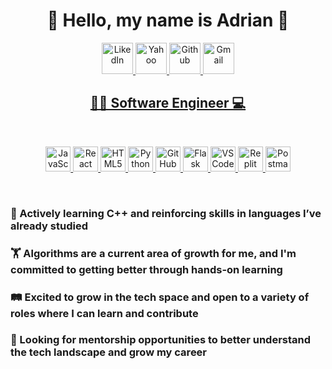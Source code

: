 <div align="center">
  <h1>👋 Hello, my name is Adrian 🙂</h1>
  <a href="www.linkedin.com/in/adrian-garza-a85a94322" target="_blank">
    <img src=https://upload.wikimedia.org/wikipedia/commons/c/ca/LinkedIn_logo_initials.png alt="LikedIn" width="50" height="50"
  </a>
  <a href="mailto:adriangarza236@yahoo.com" target="_blank">
    <img src=https://images.fastcompany.com/image/upload/wp-cms/uploads/2019/09/6-yahoos-new-logo.jpg alt="Yahoo" width="50" height="50"
  </a>
  <a href="https://github.com/adriangarza236" target="_blank">
    <img src=https://github.githubassets.com/images/modules/logos_page/GitHub-Mark.png alt="Github" width="50" height"50"
  </a>
  <a href="mailto:adriangduran236@gmail.com" target="_blank">
    <img src=https://static.dezeen.com/uploads/2020/10/gmail-google-logo-rebrand-workspace-design_dezeen_2364_sq.jpg alt="Gmail" width="50" height="50"
  </a>
  <h2>👨‍💻 Software Engineer 💻</h2>
</div>
  <br>
<p align="center">
  <a href="https://www.javascript.com/" target="_blank">
    <img src="https://media.licdn.com/dms/image/v2/D4E12AQEJvIa3f7W-_A/article-cover_image-shrink_600_2000/article-cover_image-shrink_600_2000/0/1697645331880?e=2147483647&v=beta&t=cEkEf9R9bb4fGbn6PzfK4R5Sg7Kkh2OVMJUwauQpGPI" alt="JavaScript" height="40" />
  </a>
  <a href="https://react.dev" target="_blank">
    <img src="https://images.icon-icons.com/2699/PNG/512/reactjs_logo_icon_170805.png" alt="React" height="40" />
  </a>
  <a href="https://html.com/" target="_blank">
    <img src="https://www.devopsschool.com/blog/wp-content/uploads/2022/03/html.jpg" alt="HTML5" height="40" />
  </a>
  <a href="https://www.python.org/" target="_blank">
    <img src="https://1000logos.net/wp-content/uploads/2020/08/Python-Logo.jpg" alt="Python" height="40" />
  </a>
  <a href="https://github.com/" target="_blank">
    <img src="https://pngimg.com/uploads/github/github_PNG25.png" alt="GitHub" height="40" />
  </a>
  <a href="https://flask.palletsprojects.com/en/stable/" target="_blank">
    <img src="https://upload.wikimedia.org/wikipedia/commons/3/3c/Flask_logo.svg" alt="Flask" height="40" />
  </a>
  <a href="https://code.visualstudio.com/" target="_blank">
    <img src="https://miro.medium.com/v2/resize:fit:1400/0*ydOn9T3LuyMcTOwO" alt="VS Code" height="40" />
  </a>
  <a href="https://replit.com/" target="_blank">
    <img src="https://cdn.sanity.io/images/bj34pdbp/migration/3c2f2d404a571d2c9fbca934360352698d63433a-1920x900.png" alt="Replit" height="40" />
  </a>
  <a href="https://www.postman.com/" target="_blank">
    <img src="https://upload.wikimedia.org/wikipedia/commons/c/c2/Postman_%28software%29.png" alt="Postman" height="40" />
  </a>
</p>
<br>
<div>
  <h3>🌱 Actively learning C++ and reinforcing skills in languages I’ve already studied</h3>
  <h3>🏋 Algorithms are a current area of growth for me, and I'm committed to getting better through hands-on learning</h3>
  
  <h3>🛤️ Excited to grow in the tech space and open to a variety of roles where I can learn and contribute</h3>
  <h3>🚀 Looking for mentorship opportunities to better understand the tech landscape and grow my career</h3>
</div>
  

